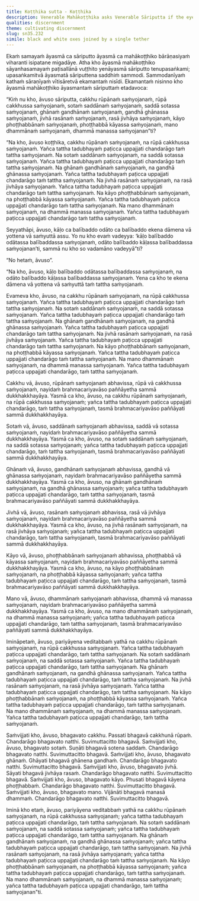 ```yaml
---
title: Koṭṭhika sutta - Koṭṭhika
description: Venerable Mahākoṭṭhika asks Venerable Sāriputta if the eye is the fetter of forms or if forms are the fetter of the eye. Venerable Sāriputta explains that it is the desire and lust that arises in dependence on both that is the fetter.
qualities: discernment
theme: cultivating discernment
slug: sn35.232
simile: black and white oxes joined by a single tether
---
```


Ekaṁ samayaṁ āyasmā ca sāriputto āyasmā ca mahākoṭṭhiko bārāṇasiyaṁ viharanti isipatane migadāye. Atha kho āyasmā mahākoṭṭhiko sāyanhasamayaṁ paṭisallānā vuṭṭhito yenāyasmā sāriputto tenupasaṅkami; upasaṅkamitvā āyasmatā sāriputtena saddhiṁ sammodi. Sammodanīyaṁ kathaṁ sāraṇīyaṁ vītisāretvā ekamantaṁ nisīdi. Ekamantaṁ nisinno kho āyasmā mahākoṭṭhiko āyasmantaṁ sāriputtaṁ etadavoca:

“Kiṁ nu kho, āvuso sāriputta, cakkhu rūpānaṁ saṁyojanaṁ, rūpā cakkhussa saṁyojanaṁ, sotaṁ saddānaṁ saṁyojanaṁ, saddā sotassa saṁyojanaṁ, ghānaṁ gandhānaṁ saṁyojanaṁ, gandhā ghānassa saṁyojanaṁ, jivhā rasānaṁ saṁyojanaṁ, rasā jivhāya saṁyojanaṁ, kāyo phoṭṭhabbānaṁ saṁyojanaṁ, phoṭṭhabbā kāyassa saṁyojanaṁ, mano dhammānaṁ saṁyojanaṁ, dhammā manassa saṁyojanan”ti?

“Na kho, āvuso koṭṭhika, cakkhu rūpānaṁ saṁyojanaṁ, na rūpā cakkhussa saṁyojanaṁ. Yañca tattha tadubhayaṁ paṭicca uppajjati chandarāgo taṁ tattha saṁyojanaṁ.
Na sotaṁ saddānaṁ saṁyojanaṁ, na saddā sotassa saṁyojanaṁ. Yañca tattha tadubhayaṁ paṭicca uppajjati chandarāgo taṁ tattha saṁyojanaṁ.
Na ghānaṁ gandhānaṁ saṁyojanaṁ, na gandhā ghānassa saṁyojanaṁ. Yañca tattha tadubhayaṁ paṭicca uppajjati chandarāgo taṁ tattha saṁyojanaṁ.
Na jivhā rasānaṁ saṁyojanaṁ, na rasā jivhāya saṁyojanaṁ. Yañca tattha tadubhayaṁ paṭicca uppajjati chandarāgo taṁ tattha saṁyojanaṁ.
Na kāyo phoṭṭhabbānaṁ saṁyojanaṁ, na phoṭṭhabbā kāyassa saṁyojanaṁ. Yañca tattha tadubhayaṁ paṭicca uppajjati chandarāgo taṁ tattha saṁyojanaṁ.
Na mano dhammānaṁ saṁyojanaṁ, na dhammā manassa saṁyojanaṁ. Yañca tattha tadubhayaṁ paṭicca uppajjati chandarāgo taṁ tattha saṁyojanaṁ.

Seyyathāpi, āvuso, kāḷo ca balībaddo odāto ca balībaddo ekena dāmena vā yottena vā saṁyuttā assu. Yo nu kho evaṁ vadeyya: ‘kāḷo balībaddo odātassa balībaddassa saṁyojanaṁ, odāto balībaddo kāḷassa balībaddassa saṁyojanan’ti, sammā nu kho so vadamāno vadeyyā”ti?

“No hetaṁ, āvuso”.

“Na kho, āvuso, kāḷo balībaddo odātassa balībaddassa saṁyojanaṁ, na odāto balībaddo kāḷassa balībaddassa saṁyojanaṁ. Yena ca kho te ekena dāmena vā yottena vā saṁyuttā taṁ tattha saṁyojanaṁ.

Evameva kho, āvuso, na cakkhu rūpānaṁ saṁyojanaṁ, na rūpā cakkhussa saṁyojanaṁ. Yañca tattha tadubhayaṁ paṭicca uppajjati chandarāgo taṁ tattha saṁyojanaṁ.
Na sotaṁ saddānaṁ saṁyojanaṁ, na saddā sotassa saṁyojanaṁ. Yañca tattha tadubhayaṁ paṭicca uppajjati chandarāgo taṁ tattha saṁyojanaṁ.
Na ghānaṁ gandhānaṁ saṁyojanaṁ, na gandhā ghānassa saṁyojanaṁ. Yañca tattha tadubhayaṁ paṭicca uppajjati chandarāgo taṁ tattha saṁyojanaṁ.
Na jivhā rasānaṁ saṁyojanaṁ, na rasā jivhāya saṁyojanaṁ. Yañca tattha tadubhayaṁ paṭicca uppajjati chandarāgo taṁ tattha saṁyojanaṁ.
Na kāyo phoṭṭhabbānaṁ saṁyojanaṁ, na phoṭṭhabbā kāyassa saṁyojanaṁ. Yañca tattha tadubhayaṁ paṭicca uppajjati chandarāgo taṁ tattha saṁyojanaṁ.
Na mano dhammānaṁ saṁyojanaṁ, na dhammā manassa saṁyojanaṁ. Yañca tattha tadubhayaṁ paṭicca uppajjati chandarāgo, taṁ tattha saṁyojanaṁ.

Cakkhu vā, āvuso, rūpānaṁ saṁyojanaṁ abhavissa, rūpā vā cakkhussa saṁyojanaṁ, nayidaṁ brahmacariyavāso paññāyetha sammā dukkhakkhayāya. Yasmā ca kho, āvuso, na cakkhu rūpānaṁ saṁyojanaṁ, na rūpā cakkhussa saṁyojanaṁ; yañca tattha tadubhayaṁ paṭicca uppajjati chandarāgo, taṁ tattha saṁyojanaṁ, tasmā brahmacariyavāso paññāyati sammā dukkhakkhayāya.

Sotaṁ vā, āvuso, saddānaṁ saṁyojanaṁ abhavissa, saddā vā sotassa saṁyojanaṁ, nayidaṁ brahmacariyavāso paññāyetha sammā dukkhakkhayāya. Yasmā ca kho, āvuso, na sotaṁ saddānaṁ saṁyojanaṁ, na saddā sotassa saṁyojanaṁ; yañca tattha tadubhayaṁ paṭicca uppajjati chandarāgo, taṁ tattha saṁyojanaṁ, tasmā brahmacariyavāso paññāyati sammā dukkhakkhayāya.

Ghānaṁ vā, āvuso, gandhānaṁ saṁyojanaṁ abhavissa, gandhā vā ghānassa saṁyojanaṁ, nayidaṁ brahmacariyavāso paññāyetha sammā dukkhakkhayāya. Yasmā ca kho, āvuso, na ghānaṁ gandhānaṁ saṁyojanaṁ, na gandhā ghānassa saṁyojanaṁ; yañca tattha tadubhayaṁ paṭicca uppajjati chandarāgo, taṁ tattha saṁyojanaṁ, tasmā brahmacariyavāso paññāyati sammā dukkhakkhayāya.

Jivhā vā, āvuso, rasānaṁ saṁyojanaṁ abhavissa, rasā vā jivhāya saṁyojanaṁ, nayidaṁ brahmacariyavāso paññāyetha sammā dukkhakkhayāya. Yasmā ca kho, āvuso, na jivhā rasānaṁ saṁyojanaṁ, na rasā jivhāya saṁyojanaṁ; yañca tattha tadubhayaṁ paṭicca uppajjati chandarāgo, taṁ tattha saṁyojanaṁ, tasmā brahmacariyavāso paññāyati sammā dukkhakkhayāya.

Kāyo vā, āvuso, phoṭṭhabbānaṁ saṁyojanaṁ abhavissa, phoṭṭhabbā vā kāyassa saṁyojanaṁ, nayidaṁ brahmacariyavāso paññāyetha sammā dukkhakkhayāya. Yasmā ca kho, āvuso, na kāyo phoṭṭhabbānaṁ saṁyojanaṁ, na phoṭṭhabbā kāyassa saṁyojanaṁ; yañca tattha tadubhayaṁ paṭicca uppajjati chandarāgo, taṁ tattha saṁyojanaṁ, tasmā brahmacariyavāso paññāyati sammā dukkhakkhayāya.

Mano vā, āvuso, dhammānaṁ saṁyojanaṁ abhavissa, dhammā vā manassa saṁyojanaṁ, nayidaṁ brahmacariyavāso paññāyetha sammā dukkhakkhayāya. Yasmā ca kho, āvuso, na mano dhammānaṁ saṁyojanaṁ, na dhammā manassa saṁyojanaṁ; yañca tattha tadubhayaṁ paṭicca uppajjati chandarāgo, taṁ tattha saṁyojanaṁ, tasmā brahmacariyavāso paññāyati sammā dukkhakkhayāya.

Imināpetaṁ, āvuso, pariyāyena veditabbaṁ yathā na cakkhu rūpānaṁ saṁyojanaṁ, na rūpā cakkhussa saṁyojanaṁ. Yañca tattha tadubhayaṁ paṭicca uppajjati chandarāgo, taṁ tattha saṁyojanaṁ.
Na sotaṁ saddānaṁ saṁyojanaṁ, na saddā sotassa saṁyojanaṁ. Yañca tattha tadubhayaṁ paṭicca uppajjati chandarāgo, taṁ tattha saṁyojanaṁ.
Na ghānaṁ gandhānaṁ saṁyojanaṁ, na gandhā ghānassa saṁyojanaṁ. Yañca tattha tadubhayaṁ paṭicca uppajjati chandarāgo, taṁ tattha saṁyojanaṁ.
Na jivhā rasānaṁ saṁyojanaṁ, na rasā jivhāya saṁyojanaṁ. Yañca tattha tadubhayaṁ paṭicca uppajjati chandarāgo, taṁ tattha saṁyojanaṁ.
Na kāyo phoṭṭhabbānaṁ saṁyojanaṁ, na phoṭṭhabbā kāyassa saṁyojanaṁ. Yañca tattha tadubhayaṁ paṭicca uppajjati chandarāgo, taṁ tattha saṁyojanaṁ.
Na mano dhammānaṁ saṁyojanaṁ, na dhammā manassa saṁyojanaṁ. Yañca tattha tadubhayaṁ paṭicca uppajjati chandarāgo, taṁ tattha saṁyojanaṁ.

Saṁvijjati kho, āvuso, bhagavato cakkhu. Passati bhagavā cakkhunā rūpaṁ. Chandarāgo bhagavato natthi. Suvimuttacitto bhagavā.
Saṁvijjati kho, āvuso, bhagavato sotaṁ. Suṇāti bhagavā sotena saddaṁ. Chandarāgo bhagavato natthi. Suvimuttacitto bhagavā.
Saṁvijjati kho, āvuso, bhagavato ghānaṁ. Ghāyati bhagavā ghānena gandhaṁ. Chandarāgo bhagavato natthi. Suvimuttacitto bhagavā.
Saṁvijjati kho, āvuso, bhagavato jivhā. Sāyati bhagavā jivhāya rasaṁ. Chandarāgo bhagavato natthi. Suvimuttacitto bhagavā.
Saṁvijjati kho, āvuso, bhagavato kāyo. Phusati bhagavā kāyena phoṭṭhabbaṁ. Chandarāgo bhagavato natthi. Suvimuttacitto bhagavā.
Saṁvijjati kho, āvuso, bhagavato mano. Vijānāti bhagavā manasā dhammaṁ. Chandarāgo bhagavato natthi. Suvimuttacitto bhagavā.

Iminā kho etaṁ, āvuso, pariyāyena veditabbaṁ yathā na cakkhu rūpānaṁ saṁyojanaṁ, na rūpā cakkhussa saṁyojanaṁ; yañca tattha tadubhayaṁ paṭicca uppajjati chandarāgo, taṁ tattha saṁyojanaṁ.
Na sotaṁ saddānaṁ saṁyojanaṁ, na saddā sotassa saṁyojanaṁ; yañca tattha tadubhayaṁ paṭicca uppajjati chandarāgo, taṁ tattha saṁyojanaṁ.
Na ghānaṁ gandhānaṁ saṁyojanaṁ, na gandhā ghānassa saṁyojanaṁ; yañca tattha tadubhayaṁ paṭicca uppajjati chandarāgo, taṁ tattha saṁyojanaṁ.
Na jivhā rasānaṁ saṁyojanaṁ, na rasā jivhāya saṁyojanaṁ; yañca tattha tadubhayaṁ paṭicca uppajjati chandarāgo taṁ tattha saṁyojanaṁ.
Na kāyo phoṭṭhabbānaṁ saṁyojanaṁ, na phoṭṭhabbā kāyassa saṁyojanaṁ; yañca tattha tadubhayaṁ paṭicca uppajjati chandarāgo, taṁ tattha saṁyojanaṁ.
Na mano dhammānaṁ saṁyojanaṁ, na dhammā manassa saṁyojanaṁ; yañca tattha tadubhayaṁ paṭicca uppajjati chandarāgo, taṁ tattha saṁyojanan"ti.
